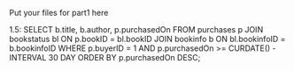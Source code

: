 Put your files for part1 here 

1.5: 
SELECT b.title, b.author, p.purchasedOn FROM purchases p JOIN bookstatus bl ON p.bookID = bl.bookID JOIN bookinfo b ON bl.bookinfoID = b.bookinfoID WHERE p.buyerID = 1 AND p.purchasedOn >= CURDATE() - INTERVAL 30 DAY ORDER BY p.purchasedOn DESC;

